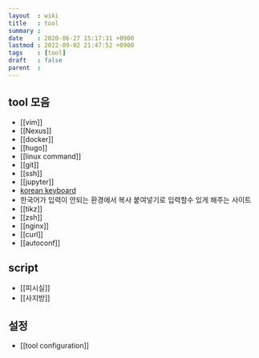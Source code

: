 ```yaml
---
layout  : wiki
title   : tool
summary :
date    : 2020-06-27 15:17:31 +0900
lastmod : 2022-09-02 21:47:52 +0900
tags    : [tool]
draft   : false
parent  :
---
```


## tool 모음
- [[vim]]
- [[Nexus]]
- [[docker]]
- [[hugo]]
- [[linux command]]
- [[git]]
- [[ssh]]
- [[jupyter]]
- [korean keyboard](https://gate2home.com/Korean-Keyboard)
- 한국어가 입력이 안되는 환경에서 복사 붙여넣기로 입력할수 있게 해주는 사이트
- [[tikz]]
- [[zsh]]
- [[nginx]]
- [[curl]]
- [[autoconf]]

## script
- [[피시실]]
- [[사지방]]

## 설정
- [[tool configuration]]
